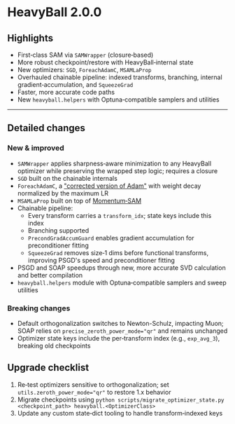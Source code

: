# HeavyBall 2.0.0

## Highlights

* First‑class SAM via `SAMWrapper` (closure‑based)
* More robust checkpoint/restore with HeavyBall‑internal state
* New optimizers: `SGD`, `ForeachAdamC`, `MSAMLaProp`
* Overhauled chainable pipeline: indexed transforms, branching, internal gradient‑accumulation, and `SqueezeGrad`
* Faster, more accurate code paths
* New `heavyball.helpers` with Optuna‑compatible samplers and utilities

---

## Detailed changes

### New & improved

* `SAMWrapper` applies sharpness‑aware minimization to any HeavyBall optimizer while preserving the wrapped step logic;
  requires a closure
* `SGD` built on the chainable internals
* `ForeachAdamC`, a ["corrected version of Adam"](https://arxiv.org/abs/2506.02285) with weight decay normalized by the
  maximum LR
* `MSAMLaProp` built on top of [Momentum‑SAM](https://arxiv.org/abs/2401.12033)
* Chainable pipeline:
    * Every transform carries a `transform_idx`; state keys include this index
    * Branching supported
    * `PrecondGradAccumGuard` enables gradient accumulation for preconditioner fitting
    * `SqueezeGrad` removes size‑1 dims before functional transforms, improving PSGD's speed and preconditioner fitting
* PSGD and SOAP speedups through new, more accurate SVD calculation and better compilation
* `heavyball.helpers` module with Optuna‑compatible samplers and sweep utilities

### Breaking changes

* Default orthogonalization switches to Newton-Schulz, impacting Muon; SOAP relies on `precise_zeroth_power_mode="qr"`
  and remains unchanged
* Optimizer state keys include the per‑transform index (e.g., `exp_avg_3`), breaking old checkpoints

## Upgrade checklist

1. Re‑test optimizers sensitive to orthogonalization; set `utils.zeroth_power_mode="qr"` to restore 1.x behavior
2. Migrate checkpoints using `python scripts/migrate_optimizer_state.py <checkpoint_path> heavyball.<OptimizerClass>`
3. Update any custom state‑dict tooling to handle transform‑indexed keys